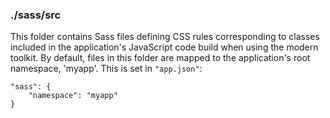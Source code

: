 ### ./sass/src

This folder contains Sass files defining CSS rules corresponding to classes
included in the application's JavaScript code build when using the modern toolkit.
By default, files in this folder are mapped to the application's root namespace, 'myapp'.
This is set in `"app.json"`:

    "sass": {
        "namespace": "myapp"
    }